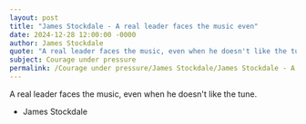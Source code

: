 ```yaml
---
layout: post
title: "James Stockdale - A real leader faces the music even"
date: 2024-12-28 12:00:00 -0000
author: James Stockdale
quote: "A real leader faces the music, even when he doesn't like the tune."
subject: Courage under pressure
permalink: /Courage under pressure/James Stockdale/James Stockdale - A real leader faces the music even
---
```


A real leader faces the music, even when he doesn't like the tune.

- James Stockdale
